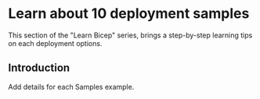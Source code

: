 # Learn about 10 deployment samples

This section of the "Learn Bicep" series, brings a step-by-step learning tips on each deployment options.

## Introduction
Add details for each Samples example.